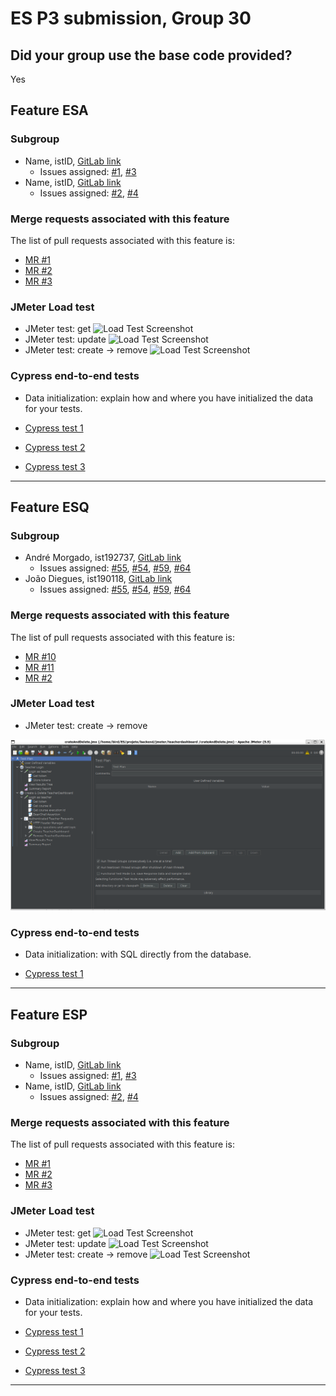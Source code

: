 # ES P3 submission, Group 30

## Did your group use the base code provided?

Yes

## Feature ESA

### Subgroup
 - Name, istID, [GitLab link](https://gitlab.rnl.tecnico.ulisboa.pt/istXXXXXX)
   + Issues assigned: [#1](https://gitlab.rnl.tecnico.ulisboa.pt/es), [#3](https://gitlab.rnl.tecnico.ulisboa.pt/es)
 - Name, istID, [GitLab link](https://gitlab.rnl.tecnico.ulisboa.pt/istXXXXXX)
   + Issues assigned: [#2](https://gitlab.rnl.tecnico.ulisboa.pt/es), [#4](https://gitlab.rnl.tecnico.ulisboa.pt/es)
 
### Merge requests associated with this feature

The list of pull requests associated with this feature is:

 - [MR #1](https://gitlab.rnl.tecnico.ulisboa.pt/es)
 - [MR #2](https://gitlab.rnl.tecnico.ulisboa.pt/es)
 - [MR #3](https://gitlab.rnl.tecnico.ulisboa.pt/es)

### JMeter Load test

  - JMeter test: get
  ![Load Test Screenshot](https://gitlab.rnl.tecnico.ulisboa.pt/es/templates/-/raw/main/2023/sprints/jmeter-snapshot.png)
  - JMeter test: update
  ![Load Test Screenshot](https://gitlab.rnl.tecnico.ulisboa.pt/es/templates/-/raw/main/2023/sprints/jmeter-snapshot.png)
  - JMeter test: create → remove
  ![Load Test Screenshot](https://gitlab.rnl.tecnico.ulisboa.pt/es/templates/-/raw/main/2023/sprints/jmeter-snapshot.png)

### Cypress end-to-end tests

- Data initialization: explain how and where you have initialized the data for your tests.

- [Cypress test 1](https://gitlab.rnl.tecnico.ulisboa.pt/es)
- [Cypress test 2](https://gitlab.rnl.tecnico.ulisboa.pt/es)
- [Cypress test 3](https://gitlab.rnl.tecnico.ulisboa.pt/es)

---

## Feature ESQ

### Subgroup
 - André Morgado, ist192737, [GitLab link](https://gitlab.rnl.tecnico.ulisboa.pt/ist192737)
   + Issues assigned: [#55](https://gitlab.rnl.tecnico.ulisboa.pt/es/es23-30/-/issues/55), [#54](https://gitlab.rnl.tecnico.ulisboa.pt/es/es23-30/-/issues/54), [#59](https://gitlab.rnl.tecnico.ulisboa.pt/es/es23-30/-/issues/59), [#64](https://gitlab.rnl.tecnico.ulisboa.pt/es/es23-30/-/issues/64)
 - João Diegues, ist190118, [GitLab link](https://gitlab.rnl.tecnico.ulisboa.pt/ist190118)
   + Issues assigned: [#55](https://gitlab.rnl.tecnico.ulisboa.pt/es/es23-30/-/issues/55), [#54](https://gitlab.rnl.tecnico.ulisboa.pt/es/es23-30/-/issues/54), [#59](https://gitlab.rnl.tecnico.ulisboa.pt/es/es23-30/-/issues/59), [#64](https://gitlab.rnl.tecnico.ulisboa.pt/es/es23-30/-/issues/64)
 
### Merge requests associated with this feature

The list of pull requests associated with this feature is:

 - [MR #10](https://gitlab.rnl.tecnico.ulisboa.pt/es/es23-30/-/merge_requests/10)
 - [MR #11](https://gitlab.rnl.tecnico.ulisboa.pt/es/es23-30/-/merge_requests/11)
 - [MR #2](https://gitlab.rnl.tecnico.ulisboa.pt/es/es23-30/-/merge_requests/12)

### JMeter Load test

  - JMeter test: create → remove
  
  ![Load Test Screenshot](createAndDelete.png)

### Cypress end-to-end tests

- Data initialization: with SQL directly from the database.

- [Cypress test 1](https://gitlab.rnl.tecnico.ulisboa.pt/es)

---

## Feature ESP

### Subgroup
 - Name, istID, [GitLab link](https://gitlab.rnl.tecnico.ulisboa.pt/istXXXXXX)
   + Issues assigned: [#1](https://gitlab.rnl.tecnico.ulisboa.pt/es), [#3](https://gitlab.rnl.tecnico.ulisboa.pt/es)
 - Name, istID, [GitLab link](https://gitlab.rnl.tecnico.ulisboa.pt/istXXXXXX)
   + Issues assigned: [#2](https://gitlab.rnl.tecnico.ulisboa.pt/es), [#4](https://gitlab.rnl.tecnico.ulisboa.pt/es)
 
### Merge requests associated with this feature

The list of pull requests associated with this feature is:

 - [MR #1](https://gitlab.rnl.tecnico.ulisboa.pt/es)
 - [MR #2](https://gitlab.rnl.tecnico.ulisboa.pt/es)
 - [MR #3](https://gitlab.rnl.tecnico.ulisboa.pt/es)

### JMeter Load test

  - JMeter test: get
  ![Load Test Screenshot](https://gitlab.rnl.tecnico.ulisboa.pt/es/templates/-/raw/main/2023/sprints/jmeter-snapshot.png)
  - JMeter test: update
  ![Load Test Screenshot](https://gitlab.rnl.tecnico.ulisboa.pt/es/templates/-/raw/main/2023/sprints/jmeter-snapshot.png)
  - JMeter test: create → remove
  ![Load Test Screenshot](https://gitlab.rnl.tecnico.ulisboa.pt/es/templates/-/raw/main/2023/sprints/jmeter-snapshot.png)

### Cypress end-to-end tests

- Data initialization: explain how and where you have initialized the data for your tests.

- [Cypress test 1](https://gitlab.rnl.tecnico.ulisboa.pt/es)
- [Cypress test 2](https://gitlab.rnl.tecnico.ulisboa.pt/es)
- [Cypress test 3](https://gitlab.rnl.tecnico.ulisboa.pt/es)

---